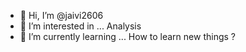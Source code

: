 - 👋 Hi, I’m @jaivi2606
- 👀 I’m interested in ... Analysis
- 🌱 I’m currently learning ... How to learn new things ?

<!---
jaivi2606/jaivi2606 is a ✨ special ✨ repository because its `README.md` (this file) appears on your GitHub profile.
You can click the Preview link to take a look at your changes.
--->
